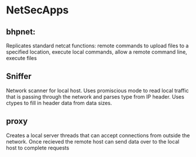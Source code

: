 # NetSecApps

## bhpnet:
Replicates standard netcat functions: remote commands to upload files to a specified location, execute local commands, allow a remote command line, execute files

## Sniffer 
Network scanner for local host.  Uses promiscious mode to read local traffic that is passing through the network and parses type from IP header. Uses ctypes to fill in header data from data sizes.

## proxy
Creates a local server threads that can accept connections from outside the network. Once recieved the remote host can send data over to the local host to complete requests
